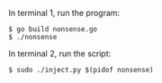 In terminal 1, run the program:
```
$ go build nonsense.go
$ ./nonsense
```

In terminal 2, run the script:
```
$ sudo ./inject.py $(pidof nonsense)
```
